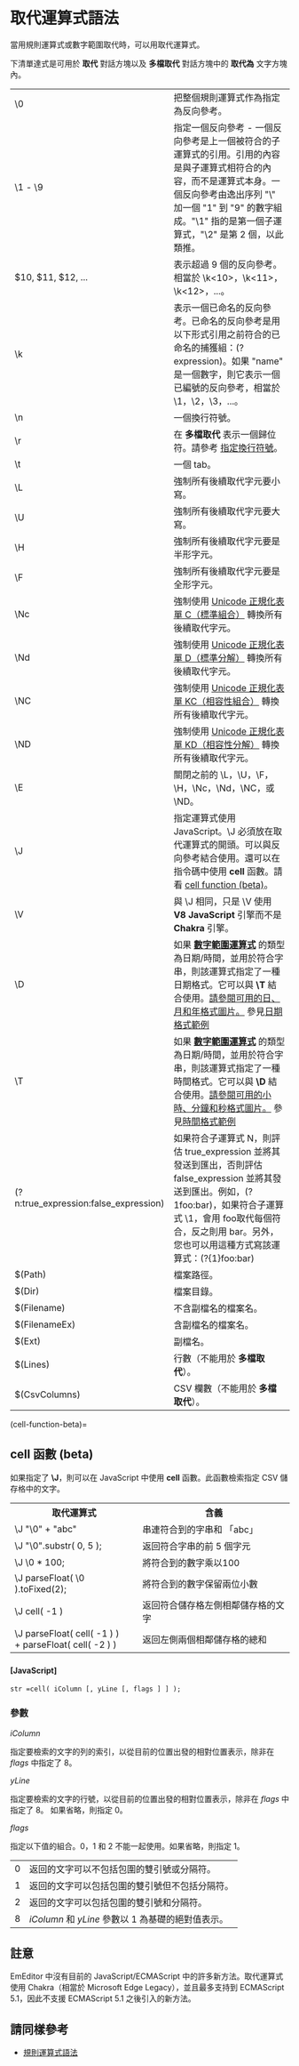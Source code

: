 # 取代運算式語法

當用規則運算式或數字範圍取代時，可以用取代運算式。

下清單達式是可用於 **取代** 對話方塊以及 **多檔取代** 對話方塊中的 **取代為** 文字方塊內。

| | |
| --- | --- |
| \\0 | 把整個規則運算式作為指定為反向參考。 |
| \\1 - \\9 | 指定一個反向參考 \- 一個反向參考是上一個被符合的子運算式的引用。引用的內容是與子運算式相符合的內容，而不是運算式本身。一個反向參考由逸出序列 "\\" 加一個 "1" 到 "9" 的數字組成。"\\1" 指的是第一個子運算式，"\\2" 是第 2 個，以此類推。 |
| $10, $11, $12, ... | 表示超過 9 個的反向參考。相當於 \\k<10>，\\k<11>，\\k<12>，...。 |
| \\k<name> | 表示一個已命名的反向參考。已命名的反向參考是用以下形式引用之前符合的已命名的捕獲組：(?<name>expression)。如果 "name" 是一個數字，則它表示一個已編號的反向參考，相當於 \\1，\\2，\\3，...。 |
| \\n | 一個換行符號。 |
| \\r | 在 **多檔取代** 表示一個歸位符。請參考 [指定換行符號](search_nl)。 |
| \\t | 一個 tab。 |
| \\L | 強制所有後續取代字元要小寫。 |
| \\U | 強制所有後續取代字元要大寫。 |
| \\H | 強制所有後續取代字元要是半形字元。 |
| \\F | 強制所有後續取代字元要是全形字元。 |
| \\Nc | 強制使用 [Unicode 正規化表單 C（標準組合）](../../cmd/convert/unicode_norm_fc) 轉換所有後續取代字元。 |
| \\Nd | 強制使用 [Unicode 正規化表單 D（標準分解）](../../cmd/convert/unicode_norm_fd) 轉換所有後續取代字元。 |
| \\NC | 強制使用 [Unicode 正規化表單 KC（相容性組合）](../../cmd/convert/unicode_norm_fkc) 轉換所有後續取代字元。 |
| \\ND | 強制使用 [Unicode 正規化表單 KD（相容性分解）](../../cmd/convert/unicode_norm_fkd) 轉換所有後續取代字元。 |
| \\E | 關閉之前的 \\L，\\U，\\F，\\H，\\Nc，\\Nd，\\NC，或 \\ND。 |
| \\J | 指定運算式使用 JavaScript。\\J 必須放在取代運算式的開頭。可以與反向參考結合使用。還可以在指令碼中使用 **cell** 函數。請看 [cell function (beta)](#cell-function-beta)。
| \\V | 與 \\J 相同，只是 \\V 使用 **V8 JavaScript** 引擎而不是 **Chakra** 引擎。 |
| \\D | 如果 [**數字範圍運算式**](number_range_syntax) 的類型為日期/時間，並用於符合字串，則該運算式指定了一種日期格式。它可以與 **\\T** 結合使用。[請參閱可用的日、月和年格式圖片。](https://docs.microsoft.com/zh-tw/windows/win32/intl/day--month--year--and-era-format-pictures) 參見[日期格式範例](#date-format-example)
| \\T | 如果 [**數字範圍運算式**](number_range_syntax) 的類型為日期/時間，並用於符合字串，則該運算式指定了一種時間格式。它可以與 **\\D** 結合使用。[請參閱可用的小時、分鐘和秒格式圖片。](https://docs.microsoft.com/zh-tw/windows/win32/intl/hour--minute--and-second-format-pictures) 參見[時間格式範例](#time-format-example)
| (?n:true\_expression:false\_expression) | 如果符合子運算式 N，則評估 true\_expression 並將其發送到匯出，否則評估 false\_expression 並將其發送到匯出。例如，(?1foo:bar)，如果符合子運算式 \\1，會用 foo取代每個符合，反之則用 bar。另外，您也可以用這種方式寫該運算式：(?{1}foo:bar) |
| $(Path) | 檔案路徑。 |
| $(Dir) | 檔案目錄。 |
| $(Filename) | 不含副檔名的檔案名。 |
| $(FilenameEx) | 含副檔名的檔案名。 |
| $(Ext) | 副檔名。 |
| $(Lines) | 行數（不能用於 **多檔取代**）。 |
| $(CsvColumns) | CSV 欄數（不能用於 **多檔取代**）。 |

(cell-function-beta)=
## cell 函數 (beta)

如果指定了 **\\J**，則可以在 JavaScript 中使用 **cell** 函數。此函數檢索指定 CSV 儲存格中的文字。

<table><tbody><tr><th>取代運算式</th><th>含義</th></tr><tr><td>\J &quot;\0&quot; + &quot;abc&quot;</td><td>串連符合到的字串和 「abc」</td></tr><tr><td>\J &quot;\0&quot;.substr( 0, 5 );</td><td>返回符合字串的前 5 個字元</td></tr><tr><td>\J \0 * 100;</td><td>將符合到的數字乘以100</td></tr><tr><td>\J parseFloat( \0 ).toFixed(2);</td><td>將符合到的數字保留兩位小數</td></tr><tr><td>\J cell( -1 )</td><td>返回符合儲存格左側相鄰儲存格的文字</td></tr><tr><td>\J parseFloat( cell( -1 ) ) <br>+ parseFloat( cell( -2 ) ) </td><td>返回左側兩個相鄰儲存格的總和</td></tr></tbody></table>

### 

#### \[JavaScript\]

```
str =cell( iColumn [, yLine [, flags ] ] );
```

### 參數

_iColumn_

指定要檢索的文字的列的索引，以從目前的位置出發的相對位置表示，除非在 _flags_ 中指定了 8。

_yLine_

指定要檢索的文字的行號，以從目前的位置出發的相對位置表示，除非在 _flags_ 中指定了 8。 如果省略，則指定 0。

_flags_

指定以下值的組合。0，1 和 2 不能一起使用。如果省略，則指定 1。

|     |     |
| --- | --- |
| 0 | 返回的文字可以不包括包圍的雙引號或分隔符。 |
| 1 | 返回的文字可以包括包圍的雙引號但不包括分隔符。 |
| 2 | 返回的文字可以包括包圍的雙引號和分隔符。 |
| 8 | _iColumn_ 和 _yLine_ 參數以 1 為基礎的絕對值表示。 |

## 註意

EmEditor 中沒有目前的 JavaScript/ECMAScript 中的許多新方法。取代運算式使用 Chakra（相當於 Microsoft Edge Legacy），並且最多支持到 ECMAScript 5.1，因此不支援 ECMAScript 5.1 之後引入的新方法。

## 請同樣參考

- [規則運算式語法](search_regexp_syntax)
